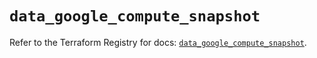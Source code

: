 # `data_google_compute_snapshot`

Refer to the Terraform Registry for docs: [`data_google_compute_snapshot`](https://registry.terraform.io/providers/hashicorp/google-beta/5.12.0/docs/data-sources/google_compute_snapshot).
